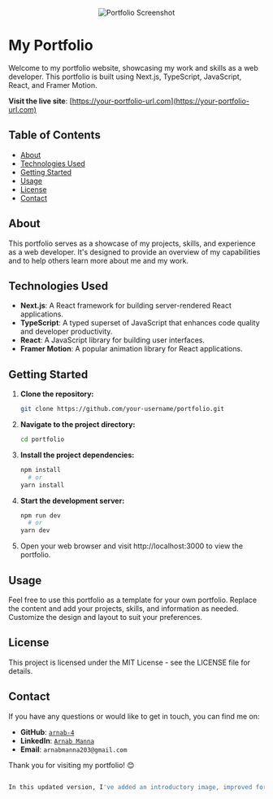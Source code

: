 <p align="center">
  <img src="your-portfolio-screenshot.png" alt="Portfolio Screenshot">
</p>

# My Portfolio

Welcome to my portfolio website, showcasing my work and skills as a web developer. This portfolio is built using Next.js, TypeScript, JavaScript, React, and Framer Motion.

**Visit the live site**: [https://your-portfolio-url.com](https://your-portfolio-url.com)

## Table of Contents
- [About](#about)
- [Technologies Used](#technologies-used)
- [Getting Started](#getting-started)
- [Usage](#usage)
- [License](#license)
- [Contact](#contact)

## About

This portfolio serves as a showcase of my projects, skills, and experience as a web developer. It's designed to provide an overview of my capabilities and to help others learn more about me and my work.

## Technologies Used

- **Next.js**: A React framework for building server-rendered React applications.
- **TypeScript**: A typed superset of JavaScript that enhances code quality and developer productivity.
- **React**: A JavaScript library for building user interfaces.
- **Framer Motion**: A popular animation library for React applications.

## Getting Started

1. **Clone the repository:**
   ```bash
   git clone https://github.com/your-username/portfolio.git
2. **Navigate to the project directory:**
   ```bash
   cd portfolio

3. **Install the project dependencies:**
   ```bash
   npm install
     # or
   yarn install
4. **Start the development server:**
   ```bash
   npm run dev
     # or
   yarn dev
5. Open your web browser and visit http://localhost:3000 to view the portfolio.


## Usage

Feel free to use this portfolio as a template for your own portfolio. Replace the content and add your projects, skills, and information as needed. Customize the design and layout to suit your preferences.

## License

This project is licensed under the MIT License - see the LICENSE file for details.

## Contact

If you have any questions or would like to get in touch, you can find me on:

- **GitHub**: [`arnab-4`](https://github.com/arnab-4)
- **LinkedIn**: [`Arnab Manna`](https://www.linkedin.com/in/arnab-manna-442586240/)
- **Email**: `arnabmanna203@gmail.com`

Thank you for visiting my portfolio! 😊

```bash

In this updated version, I've added an introductory image, improved formatting, added a live site link, and provided a "Contact" section for users to reach out to you. Be sure to replace `arnab-4`, `https://arnab-portfolio-swart.vercel.app/`, `arnabmanna203@gmail.com`, and other placeholders with your actual information and links. You can also customize the styling further using HTML and CSS within your README if desired.

